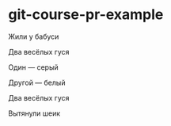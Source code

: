 # git-course-pr-example
<!-- Первому зашедшему: тут странные знаки в конце строки. Надо поправить. И отформатировать тишки как код. Этот комментарий потом убрать. -->
Жили у бабуси

Два весёлых гуся

Один — серый 

Другой — белый 

Два весёлых гуся

Вытянули шеик